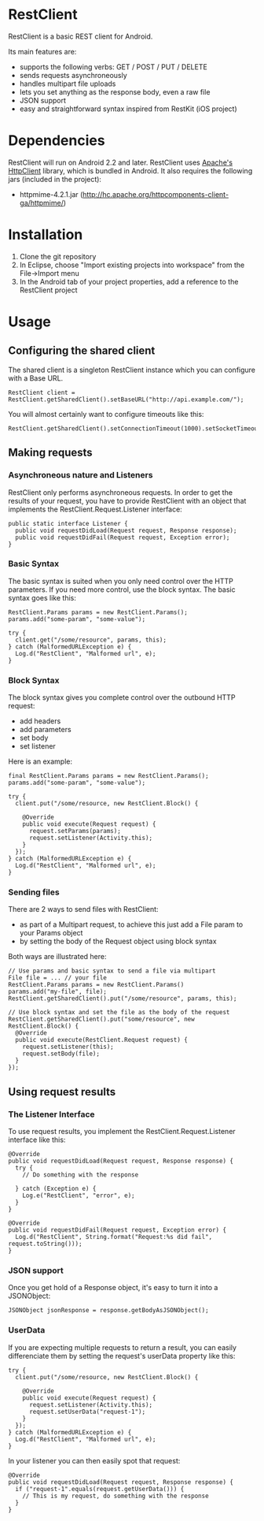 RestClient
==========

RestClient is a basic REST client for Android.

Its main features are:
  - supports the following verbs: GET / POST / PUT / DELETE
  - sends requests asynchroneously
  - handles multipart file uploads
  - lets you set anything as the response body, even a raw file
  - JSON support
  - easy and straightforward syntax inspired from RestKit (iOS project)

Dependencies
============

RestClient will run on Android 2.2 and later.
RestClient uses [Apache's HttpClient](http://hc.apache.org/httpcomponents-client-ga/index.html) library, which is bundled in Android.
It also requires the following jars (included in the project):
  - httpmime-4.2.1.jar (http://hc.apache.org/httpcomponents-client-ga/httpmime/)

Installation
============

  1. Clone the git repository
  2. In Eclipse, choose "Import existing projects into workspace" from the File->Import menu
  3. In the Android tab of your project properties, add a reference to the RestClient project

Usage
=====

Configuring the shared client
-----------------------------

The shared client is a singleton RestClient instance which you can configure with a Base URL.

    RestClient client = RestClient.getSharedClient().setBaseURL("http://api.example.com/");

You will almost certainly want to configure timeouts like this:

    RestClient.getSharedClient().setConnectionTimeout(1000).setSocketTimeout(1000);

Making requests
---------------

### Asynchroneous nature and Listeners

RestClient only performs asynchroneous requests. In order to get the results of your request,
you have to provide RestClient with an object that implements the RestClient.Request.Listener interface:

    public static interface Listener { 
      public void requestDidLoad(Request request, Response response);
      public void requestDidFail(Request request, Exception error);
    } 


### Basic Syntax

The basic syntax is suited when you only need control over the HTTP parameters. If you need more control,
use the block syntax. The basic syntax goes like this:


    RestClient.Params params = new RestClient.Params();
    params.add("some-param", "some-value");
    
    try {
      client.get("/some/resource", params, this);
    } catch (MalformedURLException e) {
      Log.d("RestClient", "Malformed url", e);
    } 

### Block Syntax

The block syntax gives you complete control over the outbound HTTP request:
  - add headers
  - add parameters
  - set body
  - set listener

Here is an example:

    final RestClient.Params params = new RestClient.Params();
    params.add("some-param", "some-value");
    
    try { 
      client.put("/some/resource, new RestClient.Block() {
    
        @Override
        public void execute(Request request) {
          request.setParams(params);
          request.setListener(Activity.this);
        }
      });
    } catch (MalformedURLException e) { 
      Log.d("RestClient", "Malformed url", e);
    } 

### Sending files

There are 2 ways to send files with RestClient:
  - as part of a Multipart request, to achieve this just add a File param to your Params object
  - by setting the body of the Request object using block syntax

Both ways are illustrated here:

    // Use params and basic syntax to send a file via multipart
    File file = ... // your file
    RestClient.Params params = new RestClient.Params()
    params.add("my-file", file);
    RestClient.getSharedClient().put("/some/resource", params, this);

    // Use block syntax and set the file as the body of the request
    RestClient.getSharedClient().put("some/resource", new RestClient.Block() {
      @Override
      public void execute(RestClient.Request request) {
        request.setListener(this);
        request.setBody(file);
      }
    });

Using request results
---------------------

### The Listener Interface

To use request results, you implement the RestClient.Request.Listener interface like this:

    @Override
    public void requestDidLoad(Request request, Response response) { 
      try { 
        // Do something with the response

      } catch (Exception e) { 
        Log.e("RestClient", "error", e);
      } 
    } 
    
    @Override
    public void requestDidFail(Request request, Exception error) { 
      Log.d("RestClient", String.format("Request:%s did fail", request.toString()));
    } 

### JSON support

Once you get hold of a Response object, it's easy to turn it into a JSONObject:

    JSONObject jsonResponse = response.getBodyAsJSONObject();
    
### UserData

If you are expecting multiple requests to return a result, you can easily differenciate them by setting the request's userData property like this:

    try {
      client.put("/some/resource, new RestClient.Block() {
      
        @Override
        public void execute(Request request) {
          request.setListener(Activity.this);
          request.setUserData("request-1");
        } 
      });
    } catch (MalformedURLException e) {
      Log.d("RestClient", "Malformed url", e);
    }

In your listener you can then easily spot that request:

    @Override
    public void requestDidLoad(Request request, Response response) {
      if ("request-1".equals(request.getUserData())) {
        // This is my request, do something with the response
      }
    }
